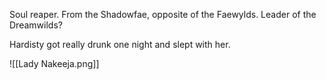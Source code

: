 Soul reaper. From the Shadowfae, opposite of the Faewylds. Leader of the Dreamwilds?

Hardisty got really drunk one night and slept with her.


![[Lady Nakeeja.png]]